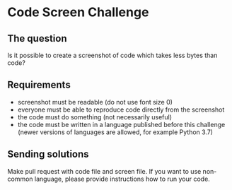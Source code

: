# Code Screen Challenge

## The question
Is it possible to create a screenshot of code which takes less bytes than code?

## Requirements
- screenshot must be readable (do not use font size 0)
- everyone must be able to reproduce code directly from the screenshot
- the code must do something (not necessarily useful)
- the code must be written in a language published before this challenge (newer versions of languages are allowed, for example Python 3.7)

## Sending solutions
Make pull request with code file and screen file. If you want to use non-common language, please provide instructions how to run your code.
